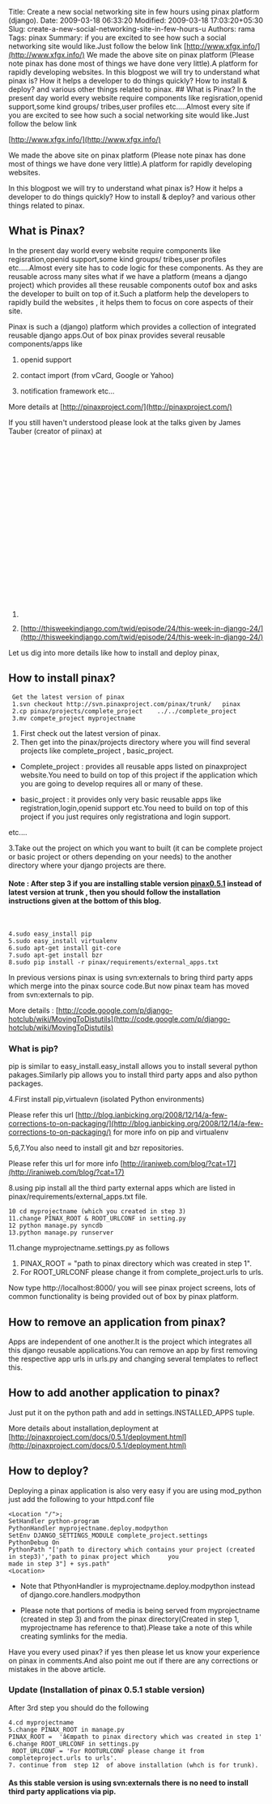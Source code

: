 Title: Create a new social networking site in few hours using pinax platform (django).
Date: 2009-03-18 06:33:20
Modified: 2009-03-18 17:03:20+05:30
Slug: create-a-new-social-networking-site-in-few-hours-u
Authors: rama
Tags: pinax
Summary: if you are excited to see how such a social networking site would like.Just follow the below link [http://www.xfgx.info/](http://www.xfgx.info/) We made the above site on pinax platform (Please note pinax has done most of things we have done very little).A platform for rapidly developing websites. In this blogpost we will try to understand what pinax is? How it helps a developer to do things quickly? How to install & deploy? and various other things related to pinax. ## What is Pinax? In the present day world every website require components like regisration,openid support,some kind groups/ tribes,user profiles etc.....Almost every site
if you are excited to see how such a social networking site would like.Just follow the below link

[http://www.xfgx.info/](http://www.xfgx.info/)

We made the above site on pinax platform (Please note pinax has done most of things we have done very little).A platform for rapidly developing websites.

In this blogpost we will try to understand what pinax is? How it helps a developer to do things quickly? How to install & deploy?  and various other things related to pinax.

##  What is Pinax?

In the present day world every website require  components  like regisration,openid support,some kind groups/ tribes,user profiles etc.....Almost every site has to code logic for these components. As they are reusable across many sites what if we have a platform (means a django project) which provides all these reusable components outof box and asks the developer to built on top of it.Such a platform  help the developers to rapidly build the websites , it helps them to focus on core aspects of their site.

Pinax is such a (django) platform which provides a collection of integrated reusable django apps.Out of box pinax provides several reusable components/apps  like

1. openid support

2. contact import (from vCard, Google or Yahoo)

3. notification framework etc...

More details at [http://pinaxproject.com/](http://pinaxproject.com/)

If you still haven't understood please look at the talks given by James Tauber (creator of piinax) at

1. <object width="425" height="344"><param name="movie" value="http://www.youtube.com/v/1J91Ownq-7g&hl=en&fs=1"></param><param name="allowFullScreen" value="true"></param><param name="allowscriptaccess" value="always"></param><embed src="http://www.youtube.com/v/1J91Ownq-7g&hl=en&fs=1" type="application/x-shockwave-flash" allowscriptaccess="always" allowfullscreen="true" width="425" height="344"></embed></object>

2. [http://thisweekindjango.com/twid/episode/24/this-week-in-django-24/](http://thisweekindjango.com/twid/episode/24/this-week-in-django-24/)

Let us dig into more details like how to install and deploy pinax,

## How to install pinax?

     Get the latest version of pinax
     1.svn checkout http://svn.pinaxproject.com/pinax/trunk/   pinax
     2.cp pinax/projects/complete_project    ../../complete_project
     3.mv compete_project myprojectname

1. First check out the latest version of pinax.
2. Then get into the pinax/projects directory where you will find several projects like
complete_project , basic_project.

* Complete_project : provides all reusable apps listed on pinaxproject website.You need to build on top of this project if the application which you are going to develop requires all or many of these.

* basic_project : it provides only very basic reusable apps  like registration,login,openid support etc.You need to build on top of this project if you just requires
only registrationa and login support.

etc....

3.Take out the project on which you want to built (it can be complete project or basic project or others depending on your needs) to the another directory where your  django projects are there.

####  Note : After step 3 if you are installing stable version  [pinax0.5.1](http://downloads.pinaxproject.com/pinax-0.5.1.tar.gz) instead of latest version at trunk , then you should follow the installation instructions given at the bottom of this blog.
<br />

    4.sudo easy_install pip
    5.sudo easy_install virtualenv
    6.sudo apt-get install git-core
    7.sudo apt-get install bzr
    8.sudo pip install -r pinax/requirements/external_apps.txt

In previous versions pinax is using svn:externals to bring third party apps which  merge into the pinax source code.But now pinax team has moved from svn:externals to pip.

More details : [http://code.google.com/p/django-hotclub/wiki/MovingToDistutils](http://code.google.com/p/django-hotclub/wiki/MovingToDistutils)

### What is pip?
pip is similar to easy_install.easy_install allows you to install several python pakages.Similarly pip allows you to install third party apps and also python packages.

4.First install pip,virtualevn (isolated Python environments)

Please refer this url [http://blog.ianbicking.org/2008/12/14/a-few-corrections-to-on-packaging/](http://blog.ianbicking.org/2008/12/14/a-few-corrections-to-on-packaging/)  for more info on pip and virtualenv

5,6,7.You also need to install git and bzr repositories.

Please refer this url for more info [http://iraniweb.com/blog/?cat=17](http://iraniweb.com/blog/?cat=17)

8.using pip install all the third party external apps which are listed in pinax/requirements/external_apps.txt file.

    10 cd myprojectname (which you created in step 3)
    11.change PINAX_ROOT & ROOT_URLCONF in setting.py
    12 python manage.py syncdb
    13.python manage.py runserver

11.change myprojectname.settings.py as follows

1. PINAX_ROOT = "path to pinax directory which was created in step 1".
2. For ROOT_URLCONF please change it from complete_project.urls to urls.

Now type http://localhost:8000/ you will see pinax project screens, lots of common functionality is being provided out of box by pinax platform.

## How to remove an application from pinax?
Apps are independent of one another.It is the project which integrates all this django reusable applications.You can remove an app
by first removing the respective app urls in  urls.py and changing several templates to reflect this.

## How to add another application to pinax?
Just put it on the python path and add in  settings.INSTALLED_APPS tuple.

More details about installation,deployment at
[http://pinaxproject.com/docs/0.5.1/deployment.html](http://pinaxproject.com/docs/0.5.1/deployment.html)

## How to deploy?
 Deploying a pinax application  is also very easy if you are using mod_python just add the following to your httpd.conf file

    <Location "/">;
    SetHandler python-program
    PythonHandler myprojectname.deploy.modpython
    SetEnv DJANGO_SETTINGS_MODULE complete_project.settings
    PythonDebug On
    PythonPath "['path to directory which contains your project (created in step3)','path to pinax project which     you   
    made in step 3"] + sys.path"
    <Location>

* Note that  PthyonHandler is myprojectname.deploy.modpython instead of django.core.handlers.modpython

* Please note that portions of media is being served from  myprojectname (created in step 3) and from the pinax directory(Created in step 1, myprojectname has reference to that).Please take a note of this while creating symlinks for the media.

Have you every used pinax? if yes then please let us know your experience on pinax in comments.And also point me out if there are any corrections or mistakes in the above article.

### Update (Installation of pinax 0.5.1 stable version)
After 3rd step you should do the following 

    4.cd myprojectname 
    5.change PINAX_ROOT in manage.py 
    PINAX_ROOT =  'â€œpath to pinax directory which was created in step 1'   
    6.change ROOT_URLCONF in settings.py     
     ROOT_URLCONF = 'For ROOTURLCONF please change it from completeproject.urls to urls'.
    7. continue from  step 12  of above installation (whch is for trunk).

#### As this stable version is using svn:externals there is no need to install third party applications via pip.




